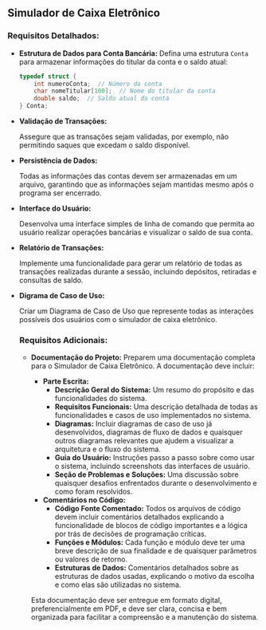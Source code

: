 ## Simulador de Caixa Eletrônico

### Requisitos Detalhados:

- **Estrutura de Dados para Conta Bancária:**
  Defina uma estrutura `Conta` para armazenar informações do titular da conta e o saldo atual:

    ```c
    typedef struct {
        int numeroConta;  // Número da conta
        char nomeTitular[100];  // Nome do titular da conta
        double saldo;  // Saldo atual da conta
    } Conta;
    
    ```

- **Validação de Transações:**

  Assegure que as transações sejam validadas, por exemplo, não permitindo saques que excedam o saldo disponível.

- **Persistência de Dados:**

  Todas as informações das contas devem ser armazenadas em um arquivo, garantindo que as informações sejam mantidas mesmo após o programa ser encerrado.

- **Interface do Usuário:**

  Desenvolva uma interface simples de linha de comando que permita ao usuário realizar operações bancárias e visualizar o saldo de sua conta.

- **Relatório de Transações:**

  Implemente uma funcionalidade para gerar um relatório de todas as transações realizadas durante a sessão, incluindo depósitos, retiradas e consultas de saldo.

- **Digrama de Caso de Uso:**

  Criar um Diagrama de Caso de Uso que represente todas as interações possíveis dos usuários com o simulador de caixa eletrônico.

  ### Requisitos Adicionais:

    - **Documentação do Projeto:**
      Preparem uma documentação completa para o Simulador de Caixa Eletrônico. A documentação deve incluir:
        - **Parte Escrita:**
            - **Descrição Geral do Sistema:** Um resumo do propósito e das funcionalidades do sistema.
            - **Requisitos Funcionais:** Uma descrição detalhada de todas as funcionalidades e casos de uso implementados no sistema.
            - **Diagramas:** Incluir diagramas de caso de uso já desenvolvidos, diagramas de fluxo de dados e quaisquer outros diagramas relevantes que ajudem a visualizar a arquitetura e o fluxo do sistema.
            - **Guia do Usuário:** Instruções passo a passo sobre como usar o sistema, incluindo screenshots das interfaces de usuário.
            - **Seção de Problemas e Soluções:** Uma discussão sobre quaisquer desafios enfrentados durante o desenvolvimento e como foram resolvidos.
        - **Comentários no Código:**
            - **Código Fonte Comentado:** Todos os arquivos de código devem incluir comentários detalhados explicando a funcionalidade de blocos de código importantes e a lógica por trás de decisões de programação críticas.
            - **Funções e Módulos:** Cada função e módulo deve ter uma breve descrição de sua finalidade e de quaisquer parâmetros ou valores de retorno.
            - **Estruturas de Dados:** Comentários detalhados sobre as estruturas de dados usadas, explicando o motivo da escolha e como elas são utilizadas no sistema.

      Esta documentação deve ser entregue em formato digital, preferencialmente em PDF, e deve ser clara, concisa e bem organizada para facilitar a compreensão e a manutenção do sistema.